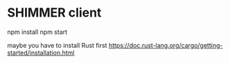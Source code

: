 # SHIMMER client

npm install
npm start

maybe you have to install Rust first <https://doc.rust-lang.org/cargo/getting-started/installation.html>
